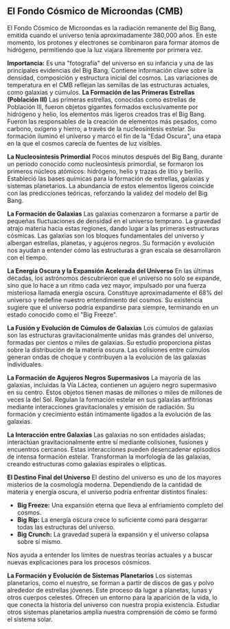 ## El Fondo Cósmico de Microondas (CMB)
El Fondo Cósmico de Microondas es la radiación remanente del Big Bang, emitida cuando el universo tenía aproximadamente 380,000 años. En este momento, los protones y electrones se combinaron para formar átomos de hidrógeno, permitiendo que la luz viajara libremente por primera vez.

**Importancia:**
Es una "fotografía" del universo en su infancia y una de las principales evidencias del Big Bang.
Contiene información clave sobre la densidad, composición y estructura inicial del cosmos.
Las variaciones de temperatura en el CMB reflejan las semillas de las estructuras actuales, como galaxias y cúmulos.
 **La Formación de las Primeras Estrellas (Población III)**
Las primeras estrellas, conocidas como estrellas de Población III, fueron objetos gigantes formados exclusivamente por hidrógeno y helio, los elementos más ligeros creados tras el Big Bang.
Fueron las responsables de la creación de elementos más pesados, como carbono, oxígeno y hierro, a través de la nucleosíntesis estelar.
Su formación iluminó el universo y marcó el fin de la "Edad Oscura", una etapa en la que el cosmos carecía de fuentes de luz visibles.

 **La Nucleosíntesis Primordial**
Pocos minutos después del Big Bang, durante un periodo conocido como nucleosíntesis primordial, se formaron los primeros núcleos atómicos: hidrógeno, helio y trazas de litio y berilio.
Estableció las bases químicas para la formación de estrellas, galaxias y sistemas planetarios.
La abundancia de estos elementos ligeros coincide con las predicciones teóricas, reforzando la validez del modelo del Big Bang.

 **La Formación de Galaxias**
Las galaxias comenzaron a formarse a partir de pequeñas fluctuaciones de densidad en el universo temprano. La gravedad atrajo materia hacia estas regiones, dando lugar a las primeras estructuras cósmicas.
Las galaxias son los bloques fundamentales del universo y albergan estrellas, planetas, y agujeros negros.
Su formación y evolución nos ayudan a entender cómo las estructuras a gran escala se desarrollaron con el tiempo.

**La Energía Oscura y la Expansión Acelerada del Universo**
En las últimas décadas, los astrónomos descubrieron que el universo no solo se expande, sino que lo hace a un ritmo cada vez mayor, impulsado por una fuerza misteriosa llamada energía oscura.
Constituye aproximadamente el 68% del universo y redefine nuestro entendimiento del cosmos.
Su existencia sugiere que el universo podría expandirse para siempre, terminando en un estado conocido como el "Big Freeze".

**La Fusión y Evolución de Cúmulos de Galaxias**
Los cúmulos de galaxias son las estructuras gravitacionalmente unidas más grandes del universo, formadas por cientos o miles de galaxias.
Su estudio proporciona pistas sobre la distribución de la materia oscura.
Las colisiones entre cúmulos generan ondas de choque y contribuyen a la evolución de las galaxias individuales.

**La Formación de Agujeros Negros Supermasivos**
La mayoría de las galaxias, incluidas la Vía Láctea, contienen un agujero negro supermasivo en su centro. Estos objetos tienen masas de millones o miles de millones de veces la del Sol.
Regulan la formación estelar en sus galaxias anfitrionas mediante interacciones gravitacionales y emisión de radiación.
Su formación y crecimiento están íntimamente ligados a la evolución de las galaxias.

**La Interacción entre Galaxias**
Las galaxias no son entidades aisladas; interactúan gravitacionalmente entre sí mediante colisiones, fusiones y encuentros cercanos.
Estas interacciones pueden desencadenar episodios de intensa formación estelar.
Transforman la morfología de las galaxias, creando estructuras como galaxias espirales o elípticas.

 **El Destino Final del Universo**
El destino del universo es uno de los mayores misterios de la cosmología moderna. Dependiendo de la cantidad de materia y energía oscura, el universo podría enfrentar distintos finales:

- **Big Freeze:** Una expansión eterna que lleva al enfriamiento completo del cosmos.
- **Big Rip:** La energía oscura crece lo suficiente como para desgarrar todas las estructuras del universo.
- **Big Crunch:** La gravedad supera la expansión y el universo colapsa sobre sí mismo.

Nos ayuda a entender los límites de nuestras teorías actuales y a buscar nuevas explicaciones para los procesos cósmicos.

**La Formación y Evolución de Sistemas Planetarios**
Los sistemas planetarios, como el nuestro, se forman a partir de discos de gas y polvo alrededor de estrellas jóvenes. Este proceso da lugar a planetas, lunas y otros cuerpos celestes.
Ofrecen un entorno para la aparición de la vida, lo que conecta la historia del universo con nuestra propia existencia.
Estudiar otros sistemas planetarios amplía nuestra comprensión de cómo se formó el sistema solar.
